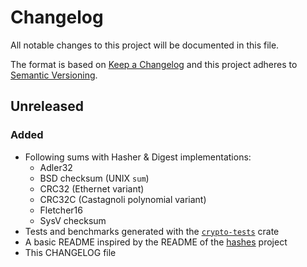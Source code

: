 # Changelog
All notable changes to this project will be documented in this file.

The format is based on [Keep a Changelog](http://keepachangelog.com/en/1.0.0/)
and this project adheres to [Semantic Versioning](http://semver.org/spec/v2.0.0.html).

## Unreleased

### Added
- Following sums with Hasher & Digest implementations:
    * Adler32
    * BSD checksum (UNIX `sum`)
    * CRC32 (Ethernet variant)
    * CRC32C (Castagnoli polynomial variant)
    * Fletcher16
    * SysV checksum
- Tests and benchmarks generated with the
  [`crypto-tests`](https://crates.io/crates/crypto-tests) crate
- A basic README inspired by the README of the
  [hashes](https://github.com/RustCrypto/hashes) project
- This CHANGELOG file
